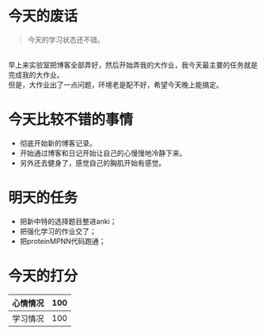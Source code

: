 # 今天的废话
> 今天的学习状态还不错。
<br>
    早上来实验室把博客全部弄好，然后开始弄我的大作业，我今天最主要的任务就是完成我的大作业。
<br>
    但是，大作业出了一点问题，环境老是配不好，希望今天晚上能搞定。

# 今天比较不错的事情
- 彻底开始新的博客记录。
- 开始通过博客和日记开始让自己的心慢慢地冷静下来。
- 另外还去健身了，感觉自己的胸肌开始有感觉。

# 明天的任务
- 把新中特的选择题目整进anki；
- 把强化学习的作业交了；
- 把proteinMPNN代码跑通；

# 今天的打分
|心情情况| 100  |
|  ----  | ----  |
|学习情况| 100 |